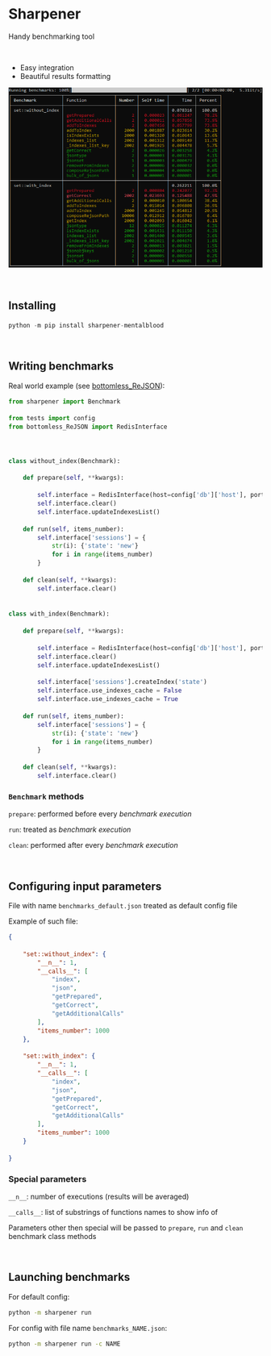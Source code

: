 # Sharpener

Handy benchmarking tool

<br/>

* Easy integration
* Beautiful results formatting

![results screenshot](readme_image.png)

<br/>

## Installing

```python
python -m pip install sharpener-mentalblood
```

<br/>

## Writing benchmarks

Real world example (see [bottomless_ReJSON](https://github.com/mentalblood/bottomless_ReJSON)):

```python
from sharpener import Benchmark

from tests import config
from bottomless_ReJSON import RedisInterface



class without_index(Benchmark):

    def prepare(self, **kwargs):

        self.interface = RedisInterface(host=config['db']['host'], port=config['db']['port'])
        self.interface.clear()
        self.interface.updateIndexesList()

    def run(self, items_number):
        self.interface['sessions'] = {
            str(i): {'state': 'new'}
            for i in range(items_number)
        }
    
    def clean(self, **kwargs):
        self.interface.clear()


class with_index(Benchmark):

    def prepare(self, **kwargs):

        self.interface = RedisInterface(host=config['db']['host'], port=config['db']['port'])
        self.interface.clear()
        self.interface.updateIndexesList()
        
        self.interface['sessions'].createIndex('state')
        self.interface.use_indexes_cache = False
        self.interface.use_indexes_cache = True

    def run(self, items_number):
        self.interface['sessions'] = {
            str(i): {'state': 'new'}
            for i in range(items_number)
        }
    
    def clean(self, **kwargs):
        self.interface.clear()
```

### `Benchmark` methods

`prepare`: performed before every _benchmark execution_

`run`: treated as _benchmark execution_

`clean`: performed after every _benchmark execution_

<br/>

## Configuring input parameters

File with name `benchmarks_default.json` treated as default config file

Example of such file:

```json
{
    
    "set::without_index": {
        "__n__": 1,
        "__calls__": [
            "index",
            "json",
            "getPrepared",
            "getCorrect",
            "getAdditionalCalls"
        ],
        "items_number": 1000
    },
    
    "set::with_index": {
        "__n__": 1,
        "__calls__": [
            "index",
            "json",
            "getPrepared",
            "getCorrect",
            "getAdditionalCalls"
        ],
        "items_number": 1000
    }

}
```

### Special parameters

`__n__`: number of executions (results will be averaged)

`__calls__`: list of substrings of functions names to show info of

Parameters other then special will be passed to `prepare`, `run` and `clean` benchmark class methods

<br/>

## Launching benchmarks

For default config:

```bash
python -m sharpener run
```

For config with file name `benchmarks_NAME.json`:

```bash
python -m sharpener run -c NAME
```

